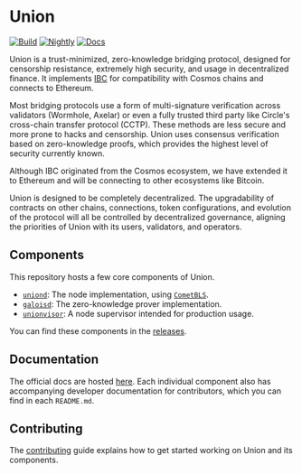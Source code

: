 # Union

[![Build](https://github.com/unionlabs/union/actions/workflows/build.yml/badge.svg)](https://github.com/unionlabs/union/actions/workflows/build.yml)
[![Nightly](https://github.com/unionlabs/union/actions/workflows/nightly.yml/badge.svg)](https://github.com/unionlabs/union/actions/workflows/nightly.yml)
[![Docs](https://img.shields.io/badge/docs-main-blue)](https://docs.union.build/)

Union is a trust-minimized, zero-knowledge bridging protocol, designed for censorship resistance, extremely high security, and usage in decentralized finance. It implements [IBC](https://github.com/cosmos/ibc) for compatibility with Cosmos chains and connects to Ethereum.

Most bridging protocols use a form of multi-signature verification across validators (Wormhole, Axelar) or even a fully trusted third party like Circle's cross-chain transfer protocol (CCTP). These methods are less secure and more prone to hacks and censorship. Union uses consensus verification based on zero-knowledge proofs, which provides the highest level of security currently known.

Although IBC originated from the Cosmos ecosystem, we have extended it to Ethereum and will be connecting to other ecosystems like Bitcoin.

Union is designed to be completely decentralized. The upgradability of contracts on other chains, connections, token configurations, and evolution of the protocol will all be controlled by decentralized governance, aligning the priorities of Union with its users, validators, and operators.

## Components

This repository hosts a few core components of Union.

- [`uniond`](./uniond): The node implementation, using [`CometBLS`](https://github.com/unionlabs/cometbls).
- [`galoisd`](./galoisd/): The zero-knowledge prover implementation.
- [`unionvisor`](./unionvisor): A node supervisor intended for production usage.

You can find these components in the [releases](https://github.com/unionlabs/union/releases).

## Documentation

The official docs are hosted [here](https://docs-plum-one.vercel.app). Each individual component also has accompanying developer documentation for contributors, which you can find in each `README.md`.

## Contributing

The [contributing](./CONTRIBUTING.md) guide explains how to get started working on Union and its components.
